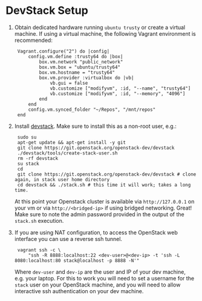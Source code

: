 # DevStack Setup

1. Obtain dedicated hardware running `ubuntu trusty` or create a virtual
   machine. If using a virtual machine, the following Vagrant environment is
   recommended:

        Vagrant.configure("2") do |config|
            config.vm.define :trusty64 do |box|
                box.vm.network "public_network"
                box.vm.box = "ubuntu/trusty64"
                box.vm.hostname = "trusty64"
                box.vm.provider :virtualbox do |vb|
                    vb.gui = false
                    vb.customize ["modifyvm", :id, "--name", "trusty64"]
                    vb.customize ["modifyvm", :id, "--memory", "4096"]
                end
            end
            config.vm.synced_folder "~/Repos", "/mnt/repos"
        end

2. Install [devstack](http://docs.openstack.org/developer/devstack/). Make sure
   to install this as a non-root user, e.g.:

        sudo su
        apt-get update && apt-get install -y git
        git clone https://git.openstack.org/openstack-dev/devstack
        ./devstack/tools/create-stack-user.sh
        rm -rf devstack
        su stack
        cd
        git clone https://git.openstack.org/openstack-dev/devstack # clone again, in stack user home directory
        cd devstack && ./stack.sh # this time it will work; takes a long time.

   At this point your Openstack cluster is available via `http://127.0.0.1`
   on your vm or via `http://<bridged-ip>` if using bridged networking.
   Great! Make sure to note the admin password provided in the output of the
   `stack.sh` execution.

3. If you are using NAT configuration, to access the OpenStack web interface
   you can use a reverse ssh tunnel.

        vagrant ssh -c \
            "ssh -R 8888:localhost:22 <dev-user>@<dev-ip> -t 'ssh -L 8080:localhost:80 stack@localhost -p 8888 -N'"

   Where `dev-user` and `dev-ip` are the user and IP of your dev machine, e.g.
   your laptop. For this to work you will need to set a username for the
   `stack` user on your OpenStack machine, and you will need to allow
   interactive ssh authentication on your dev machine.
